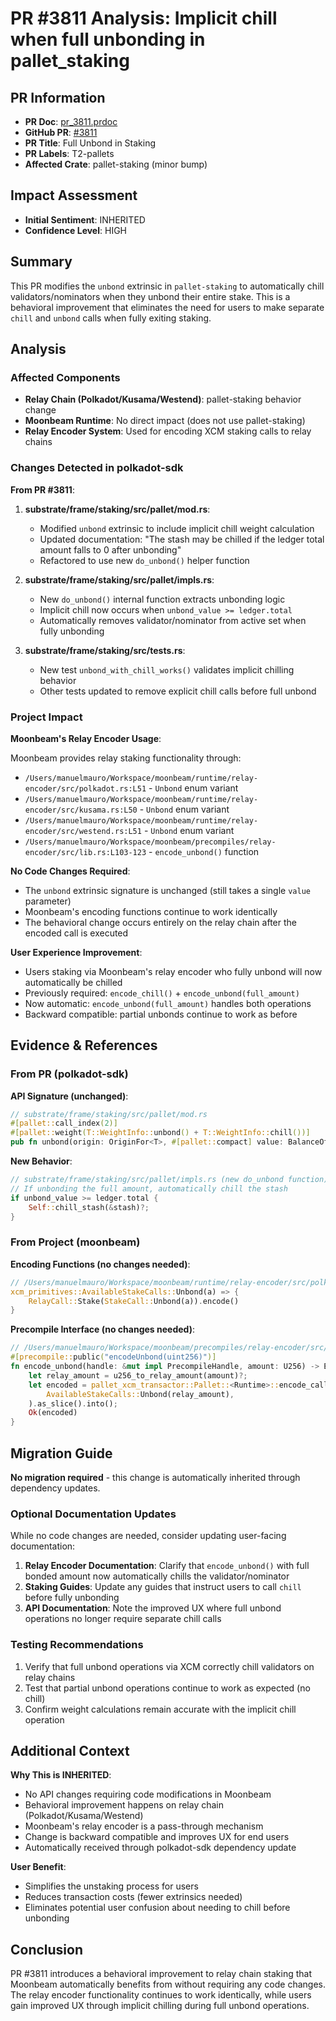 # PR #3811 Analysis: Implicit chill when full unbonding in pallet_staking

## PR Information
- **PR Doc**: [pr_3811.prdoc](/Users/manuelmauro/.substrate-mcp/moonbeam/releases/stable2506/pr-docs/pr_3811.prdoc)
- **GitHub PR**: [#3811](https://github.com/paritytech/polkadot-sdk/pull/3811)
- **PR Title**: Full Unbond in Staking
- **PR Labels**: T2-pallets
- **Affected Crate**: pallet-staking (minor bump)

## Impact Assessment
- **Initial Sentiment**: INHERITED
- **Confidence Level**: HIGH

## Summary
This PR modifies the `unbond` extrinsic in `pallet-staking` to automatically chill validators/nominators when they unbond their entire stake. This is a behavioral improvement that eliminates the need for users to make separate `chill` and `unbond` calls when fully exiting staking.

## Analysis

### Affected Components
- **Relay Chain (Polkadot/Kusama/Westend)**: pallet-staking behavior change
- **Moonbeam Runtime**: No direct impact (does not use pallet-staking)
- **Relay Encoder System**: Used for encoding XCM staking calls to relay chains

### Changes Detected in polkadot-sdk

**From PR #3811**:

1. **substrate/frame/staking/src/pallet/mod.rs**:
   - Modified `unbond` extrinsic to include implicit chill weight calculation
   - Updated documentation: "The stash may be chilled if the ledger total amount falls to 0 after unbonding"
   - Refactored to use new `do_unbond()` helper function

2. **substrate/frame/staking/src/pallet/impls.rs**:
   - New `do_unbond()` internal function extracts unbonding logic
   - Implicit chill now occurs when `unbond_value >= ledger.total`
   - Automatically removes validator/nominator from active set when fully unbonding

3. **substrate/frame/staking/src/tests.rs**:
   - New test `unbond_with_chill_works()` validates implicit chilling behavior
   - Other tests updated to remove explicit chill calls before full unbond

### Project Impact

**Moonbeam's Relay Encoder Usage**:

Moonbeam provides relay staking functionality through:
- `/Users/manuelmauro/Workspace/moonbeam/runtime/relay-encoder/src/polkadot.rs:L51` - `Unbond` enum variant
- `/Users/manuelmauro/Workspace/moonbeam/runtime/relay-encoder/src/kusama.rs:L50` - `Unbond` enum variant
- `/Users/manuelmauro/Workspace/moonbeam/runtime/relay-encoder/src/westend.rs:L51` - `Unbond` enum variant
- `/Users/manuelmauro/Workspace/moonbeam/precompiles/relay-encoder/src/lib.rs:L103-123` - `encode_unbond()` function

**No Code Changes Required**:
- The `unbond` extrinsic signature is unchanged (still takes a single `value` parameter)
- Moonbeam's encoding functions continue to work identically
- The behavioral change occurs entirely on the relay chain after the encoded call is executed

**User Experience Improvement**:
- Users staking via Moonbeam's relay encoder who fully unbond will now automatically be chilled
- Previously required: `encode_chill()` + `encode_unbond(full_amount)`
- Now automatic: `encode_unbond(full_amount)` handles both operations
- Backward compatible: partial unbonds continue to work as before

## Evidence & References

### From PR (polkadot-sdk)

**API Signature (unchanged)**:
```rust
// substrate/frame/staking/src/pallet/mod.rs
#[pallet::call_index(2)]
#[pallet::weight(T::WeightInfo::unbond() + T::WeightInfo::chill())]
pub fn unbond(origin: OriginFor<T>, #[pallet::compact] value: BalanceOf<T>) -> DispatchResult
```

**New Behavior**:
```rust
// substrate/frame/staking/src/pallet/impls.rs (new do_unbond function)
// If unbonding the full amount, automatically chill the stash
if unbond_value >= ledger.total {
    Self::chill_stash(&stash)?;
}
```

### From Project (moonbeam)

**Encoding Functions (no changes needed)**:
```rust
// /Users/manuelmauro/Workspace/moonbeam/runtime/relay-encoder/src/polkadot.rs:L137-138
xcm_primitives::AvailableStakeCalls::Unbond(a) => {
    RelayCall::Stake(StakeCall::Unbond(a)).encode()
}
```

**Precompile Interface (no changes needed)**:
```rust
// /Users/manuelmauro/Workspace/moonbeam/precompiles/relay-encoder/src/lib.rs:L103-123
#[precompile::public("encodeUnbond(uint256)")]
fn encode_unbond(handle: &mut impl PrecompileHandle, amount: U256) -> EvmResult<UnboundedBytes> {
    let relay_amount = u256_to_relay_amount(amount)?;
    let encoded = pallet_xcm_transactor::Pallet::<Runtime>::encode_call(
        AvailableStakeCalls::Unbond(relay_amount),
    ).as_slice().into();
    Ok(encoded)
}
```

## Migration Guide

**No migration required** - this change is automatically inherited through dependency updates.

### Optional Documentation Updates

While no code changes are needed, consider updating user-facing documentation:

1. **Relay Encoder Documentation**: Clarify that `encode_unbond()` with full bonded amount now automatically chills the validator/nominator
2. **Staking Guides**: Update any guides that instruct users to call `chill` before fully unbonding
3. **API Documentation**: Note the improved UX where full unbond operations no longer require separate chill calls

### Testing Recommendations

1. Verify that full unbond operations via XCM correctly chill validators on relay chains
2. Test that partial unbond operations continue to work as expected (no chill)
3. Confirm weight calculations remain accurate with the implicit chill operation

## Additional Context

**Why This is INHERITED**:
- No API changes requiring code modifications in Moonbeam
- Behavioral improvement happens on relay chain (Polkadot/Kusama/Westend)
- Moonbeam's relay encoder is a pass-through mechanism
- Change is backward compatible and improves UX for end users
- Automatically received through polkadot-sdk dependency update

**User Benefit**:
- Simplifies the unstaking process for users
- Reduces transaction costs (fewer extrinsics needed)
- Eliminates potential user confusion about needing to chill before unbonding

## Conclusion

PR #3811 introduces a behavioral improvement to relay chain staking that Moonbeam automatically benefits from without requiring any code changes. The relay encoder functionality continues to work identically, while users gain improved UX through implicit chilling during full unbond operations.
